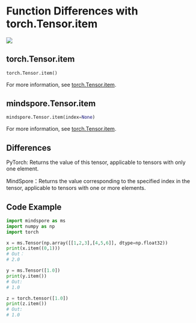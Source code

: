 # Function Differences with torch.Tensor.item

<a href="https://gitee.com/mindspore/docs/blob/master/docs/mindspore/source_en/note/api_mapping/pytorch_diff/item.md" target="_blank"><img src="https://mindspore-website.obs.cn-north-4.myhuaweicloud.com/website-images/master/resource/_static/logo_source_en.png"></a>

## torch.Tensor.item

```python
torch.Tensor.item()
```

For more information, see  [torch.Tensor.item](https://pytorch.org/docs/1.5.0/tensors.html#torch.Tensor.item).

## mindspore.Tensor.item

```python
mindspore.Tensor.item(index=None)
```

For more information, see  [torch.Tensor.item](https://www.mindspore.cn/docs/en/master/api_python/mindspore/Tensor/mindspore.Tensor.item.html#mindspore.Tensor.item).

## Differences

PyTorch: Returns the value of this tensor, applicable to tensors with only one element.

MindSpore：Returns the value corresponding to the specified index in the tensor, applicable to tensors with one or more elements.

## Code Example

```python
import mindspore as ms
import numpy as np
import torch

x = ms.Tensor(np.array([[1,2,3],[4,5,6]], dtype=np.float32))
print(x.item((0,1)))
# Out：
# 2.0

y = ms.Tensor([1.0])
print(y.item())
# Out:
# 1.0

z = torch.tensor([1.0])
print(z.item())
# Out:
# 1.0
```
